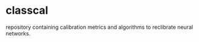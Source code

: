 # classcal
repository containing calibration metrics and algorithms to reclibrate 
neural networks.
